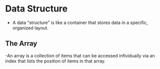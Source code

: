 # Data Structure

- A data “structure” is like a container that stores data in a specific, organized layout.

## The Array

-An array is a collection of items that can be accessed infividually via an index that lists the position of items in that array.
